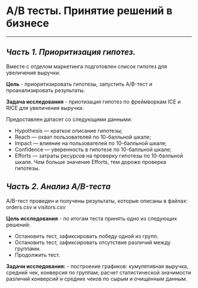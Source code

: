 # A/B тесты. Принятие решений в бизнесе
---

## *Часть 1. Приоритизация гипотез.*

Вместе с отделом маркетинга подготовлен список гипотез для увеличения выручки.

**Цель** - приоритизировать гипотезы, запустить A/B-тест и проанализировать результаты.

**Задача исследования** - приотизация гипотез по фреймворкам ICE и RICE для увеличения выручки.

Предоставлен датасет со следующими данными:

- Hypothesis — краткое описание гипотезы;
- Reach — охват пользователей по 10-балльной шкале;
- Impact — влияние на пользователей по 10-балльной шкале;
- Confidence — уверенность в гипотезе по 10-балльной шкале;
- Efforts — затраты ресурсов на проверку гипотезы по 10-балльной шкале. Чем больше значение Efforts, тем дороже проверка гипотезы.

## *Часть 2. Анализ A/B-теста*

A/B-тест проведен и получены результаты, которые описаны в файлах: orders.csv и visitors.csv

**Цель исследования** - по итогам теста принять одно из следующих решений:

- Остановить тест, зафиксировать победу одной из групп.
- Остановить тест, зафиксировать отсутствие различий между группами.
- Продолжить тест.

**Задачи исследования:** - построение графиков: кумулятивная выручка, средний чек, конверсия по группам; расчет статистической значимости различий конверсий и средних чеков по сырым и очищенным данным.